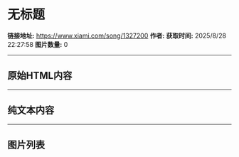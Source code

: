 # 无标题

**链接地址:** https://www.xiami.com/song/1327200
**作者:** 
**获取时间:** 2025/8/28 22:27:58
**图片数量:** 0

---

## 原始HTML内容



---

## 纯文本内容



---

## 图片列表


